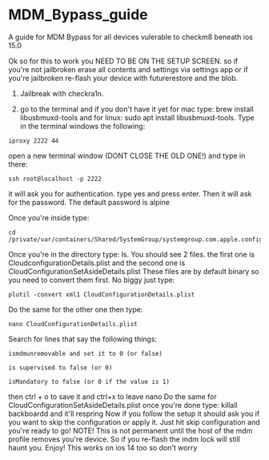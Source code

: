 # MDM_Bypass_guide
A guide for MDM Bypass for all devices vulerable to checkm8 beneath ios 15.0


Ok so for this to work you NEED TO BE ON THE SETUP SCREEN. so if you're not jailbroken erase all contents and settings via settings app or if you're jailbroken re-flash your device with futurerestore and the blob.

1. Jailbreak with checkra1n.

2. go to the terminal and if you don't have it yet for mac type: brew install libusbmuxd-tools and for linux: sudo apt install libusbmuxd-tools. Type in the terminal windows the following: 
```
iproxy 2222 44
```
open a new terminal window (DONT CLOSE THE OLD ONE!) and type in there:
```
ssh root@localhost -p 2222
```

it will ask you for authentication. type yes and press enter. Then it will ask for the password. The default password is alpine

Once you're inside type:
```
cd /private/var/containers/Shared/SystemGroup/systemgroup.com.apple.configurationprofiles/Library/ConfigurationProfiles/
```
Once you're in the directory type: ls. You should see 2 files. the first one is CloudconfigurationDetails.plist and the second one is CloudConfigurationSetAsideDetails.plist
These files are by default binary so you need to convert them first. No biggy just type:
```
plutil -convert xml1 CloudConfigurationDetails.plist
```
Do the same for the other one
then type:
```
nano CloudConfigurationDetails.plist
```
Search for lines that say the following things:
```
ismdmunremovable and set it to 0 (or false)

is supervised to false (or 0)

isMandatory to false (or 0 if the value is 1)
```
then ctrl + o to save it and ctrl+x to leave nano
Do the same for CloudConfigurationSetAsideDetails.plist
once you're done type: killall backboardd and it'll respring
Now if you follow the setup it should ask you if you want to skip the configuration or apply it. Just hit skip configuration and you're ready to go!
NOTE!
This is not permanent until the host of the mdm profile removes you're device. So if you re-flash the mdm lock will still haunt you.
Enjoy!
This works on ios 14 too so don't worry
